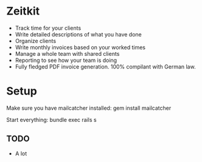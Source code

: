 # Zeitkit

* Track time for your clients
* Write detailed descriptions of what you have done
* Organize clients
* Write monthly invoices based on your worked times
* Manage a whole team with shared clients
* Reporting to see how your team is doing
* Fully fledged PDF invoice generation. 100% compilant with German law.

# Setup

Make sure you have mailcatcher installed:
    gem install mailcatcher

Start everything:
    bundle exec rails s

## TODO
* A lot
